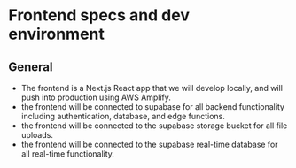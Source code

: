 # Frontend specs and dev environment

## General

- The frontend is a Next.js React app that we will develop locally, and will push into production using AWS Amplify.
- the frontend will be connected to supabase for all backend functionality including authentication, database, and edge functions.
- the frontend will be connected to the supabase storage bucket for all file uploads.
- the frontend will be connected to the supabase real-time database for all real-time functionality.
